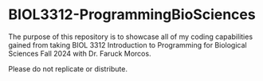 # BIOL3312-ProgrammingBioSciences
The purpose of this repository is to showcase all of my coding capabilities gained from taking BIOL 3312 Introduction to Programming for Biological Sciences Fall 2024 with Dr. Faruck Morcos. 

Please do not replicate or distribute.
